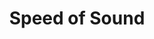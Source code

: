 ---
word: "true"

title: "Speed of Sound"

categories: ['']

tags: ['Speed', 'of', 'Sound']

arwords: 'سرعة الصوت'

arexps: []

enwords: ['Speed of Sound']

enexps: []

arlexicons: 'س'

enlexicons: 'S'

authors: ['Ruqayya Roshdy']

translators: ['']

citations: 'مقدمة في حوسبة اللغة العربية'

sources: 'مركز الملك عبدالله بن عبدالعزيز الدولي لخدمة اللغة العربية'

slug: ""
---